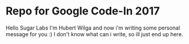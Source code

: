 # Repo for Google Code-In 2017
Hello Sugar Labs I'm Hubert Wilga and now i'm writing some personal message for you :) I don't know what can i write, so ill just end up here.
